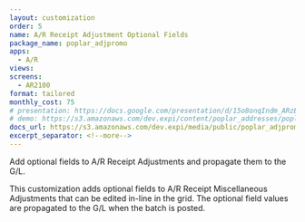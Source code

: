```yaml
---
layout: customization
order: 5
name: A/R Receipt Adjustment Optional Fields
package_name: poplar_adjpromo
apps:
  - A/R
views:
screens:
  - AR2100
format: tailored
monthly_cost: 75
# presentation: https://docs.google.com/presentation/d/15o8onqIndm_ARzEtfFufTsxpMcCM2YxC9wkvMXzwmrM/edit?usp=sharing
# demo: https://s3.amazonaws.com/dev.expi/content/poplar_addresses/poplar_addresses_demo.mp4
docs_url: https://s3.amazonaws.com/dev.expi/media/public/poplar_adjpromo-1.2.0/docs/index.html
excerpt_separator: <!--more-->
---
```


Add optional fields to A/R Receipt Adjustments and propagate them to the G/L.
<!--more-->

This customization adds optional fields to A/R Receipt Miscellaneous 
Adjustments that can be edited in-line in the grid.  The optional field
values are propagated to the G/L when the batch is posted.


